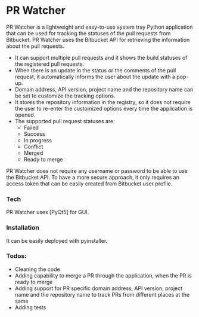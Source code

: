 # PR Watcher

PR Watcher is a lightweight and easy-to-use system tray Python application that can be used for tracking the statuses of the pull requests from Bitbucket. PR Watcher uses the Bitbucket API for retrieving the information about the pull requests.

- It can support multiple pull requests and it shows the build statuses of the registered pull requests.
- When there is an update in the status or the comments of the pull request, it automatically informs the user about the update with a pop-up.
- Domain address, API version, project name and the repository name can be set to customize the tracking options.
- It stores the repository information in the registry, so it does not require the user to re-enter the customized options every time the application is opened.
- The supported pull request statuses are:
  - Failed
  - Success
  - In progress
  - Conflict
  - Merged
  - Ready to merge

PR Watcher does not require any username or password to be able to use the Bitbucket API. To have a more secure approach, it only requires an access token that can be easily created from Bitbucket user profile.

### Tech
PR Watcher uses [PyQt5] for GUI.

### Installation
It can be easily deployed with pyinstaller.

### Todos:
- Cleaning the code
- Adding capability to merge a PR through the application, when the PR is ready to merge
- Adding support for PR specific domain address, API version, project name and the repository name to track PRs from different places at the same
- Adding tests
